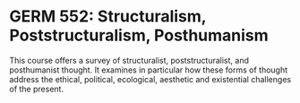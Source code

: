 # GERM 552: Structuralism, Poststructuralism, Posthumanism

This course offers a survey of structuralist, poststructuralist, and posthumanist thought. It examines in particular how these forms of thought address the ethical, political, ecological, aesthetic and existential challenges of the present.